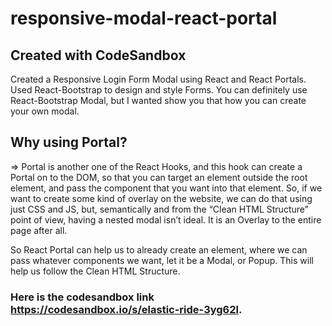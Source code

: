 # responsive-modal-react-portal
## Created with CodeSandbox

Created a Responsive Login Form Modal using React and React Portals. Used React-Bootstrap to design and style Forms. 
You can definitely use React-Bootstrap Modal, but I wanted show you that how you can create your own modal. 

## Why using Portal?
=> Portal is another one of the React Hooks, and this hook can create a Portal on to the DOM, so that you can target an element outside the root element, and pass the component that you want into that element.
So, if we want to create some kind of overlay on the website, we can do that using just CSS and JS, but, semantically and from the “Clean HTML Structure” point of view, having a nested modal isn’t ideal. It is an Overlay to the entire page after all.

So React Portal can help us to already create an element, where we can pass whatever components we want, let it be a Modal, or Popup. This will help us follow the Clean HTML Structure.

### Here is the codesandbox link https://codesandbox.io/s/elastic-ride-3yg62l.
